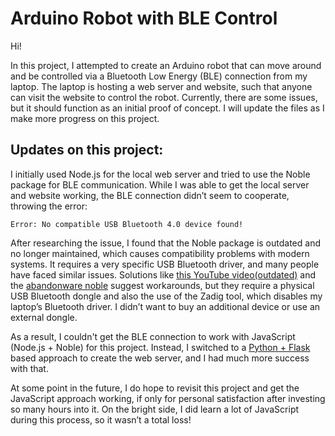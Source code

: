 # Arduino Robot with BLE Control

Hi!

In this project, I attempted to create an Arduino robot that can move around and be controlled via a Bluetooth Low Energy (BLE) connection from my laptop. The laptop is hosting a web server and website, such that anyone can visit the website to control the robot. Currently, there are some issues, but it should function as an initial proof of concept. I will update the files as I make more progress on this project.

## Updates on this project:

I initially used Node.js for the local web server and tried to use the Noble package for BLE communication. While I was able to get the local server and website working, the BLE connection didn’t seem to cooperate, throwing the error:

```Error: No compatible USB Bluetooth 4.0 device found!```

After researching the issue, I found that the Noble package is outdated and no longer maintained, which causes compatibility problems with modern systems. It requires a very specific USB Bluetooth driver, and many people have faced similar issues. Solutions like [this YouTube video(outdated)](https://www.youtube.com/watch?v=mL9B8wuEdms&t=106s) and the [abandonware noble](https://github.com/abandonware/noble?tab=readme-ov-file#windows) suggest workarounds, but they require a physical USB Bluetooth dongle and also the use of the Zadig tool, which disables my laptop’s Bluetooth driver. I didn’t want to buy an additional device or use an external dongle.

As a result, I couldn't get the BLE connection to work with JavaScript (Node.js + Noble) for this project. Instead, I switched to a [Python + Flask](https://github.com/a112r/web-controlled-ble-bot-py) based approach to create the web server, and I had much more success with that.

At some point in the future, I do hope to revisit this project and get the JavaScript approach working, if only for personal satisfaction after investing so many hours into it. On the bright side, I did learn a lot of JavaScript during this process, so it wasn’t a total loss! 

